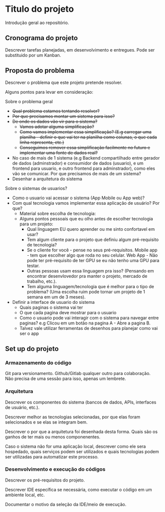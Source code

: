 # Titulo do projeto

Introdução geral ao repositório.

## Cronograma do projeto

Descrever tarefas planejadas, em desenvolvimento e entregues. Pode ser substituido por um Kanban.

## Proposta do problema

Descrever o problema que este projeto pretende resolver.

Alguns pontos para levar em consideração:

Sobre o problema geral
- ~~Qual problema estamos tentando resolver?~~ 
- ~~Por que precisamos montar um sistema para isso?~~
- ~~De onde os dados vão vir para o sistema?~~
  - ~~Vamos adotar alguma simplificação?~~ 
  - ~~Como vamos implementar essa simplificação? (E.g carregar uma planilha - definir o que vai ter na planilha como colunas, o que cada linha representa, etc.)~~
  - ~~Conseguimos remover essa simplificação facilmente no futuro e implementar uma fonte de dados real?~~  
- No caso de mais de 1 sistema (e.g Backend compartilhado entre gerador de dados (adminstrador) e consumidor de dados (usuario), e um frontend para usuario, e outro frontend para adminstrador), como eles vão se comunicar. Por que precisamos de mais de um sistema?
- Desenhar a arquitetura do sistema

Sobre o sistemas de usuarios?
- Como o usuario vai acessar o sistema (App Mobile ou App web)?
- Com qual tecnologia vamos implementar essa aplicação de usuário? Por que?
  - Material sobre escolha de tecnologia: 
  - Alguns pontos pessoais que eu olho antes de escolher tecnologia para um projeto:
    - Qual linguagem EU quero aprender ou me sinto confortavel em usar?
    - Tem algum cliente para o projeto que definiu algum pré-requisito de tecnologia?
    - Se o cliente for você - pense no seus pré-requisitos. Mobile app - tem que escolher algo que roda no seu celular. Web App - Não pode ter pré-requisito de ter GPU se eu não tenho uma GPU para testar.
    - Outras pessoas usam essa linguagem pra isso? (Pensando em encontrar desenvlovedor pra manter o projeto, mercado de trabalho, etc.).
    - Tem alguma linguagem/tecnologia que é melhor para o tipo de problema? (Uma escolha ruim pode tornar um projeto de 1 semana em um de 3 meses).
- Definir a interface de usuario do sistema
  - Quais paginas o sistema vai ter 
  - O que cada pagina deve mostrar para o usuario
  - Como o usuario pode vai interagir com o sistema para navegar entre paginas? e.g Clicou em um botão na pagina A - Abre a pagina B.
  - Talvez vale utilizar ferramentas de desenhos para planejar como vai ser o app

## Set up do projeto

### Armazenamento do código

Git para versionamento. Github/Gitlab qualquer outro para colaboração.
Não precisa de uma sessão para isso, apenas um lembrete.

### Arquitetura

Descrever os componentes do sistema (bancos de dados, APIs, interfaces de usuário, etc.).

Descrever melhor as tecnologias selecionadas, por que elas foram selecionados e se elas se integram bem.

Descrever o por que a arquitetura foi desenhada desta forma. Quais são os ganhos de ter mais ou menos componenentes. 

Caso o sistema não for uma aplicação local, descrever como ele sera hospedado, quais serviços podem ser utilizados e quais tecnologias podem ser utilizadas para automatizar este processo.

### Desenvolvimento e execução do códigos

Descrever os pré-requisitos do projeto.

Descrever IDE específica se necessária, como executar o código em um ambiente local, etc.

Documentar o motivo da seleção da IDE/meio de execução.